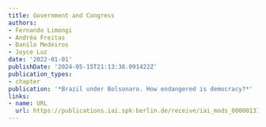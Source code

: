 ```yaml
---
title: Government and Congress
authors:
- Fernando Limongi
- Andréa Freitas
- Danilo Medeiros
- Joyce Luz
date: '2022-01-01'
publishDate: '2024-05-15T21:13:38.091422Z'
publication_types:
- chapter
publication: '*Brazil under Bolsonaro. How endangered is democracy?*'
links:
- name: URL
  url: https://publications.iai.spk-berlin.de/receive/iai_mods_00000131
---
```

